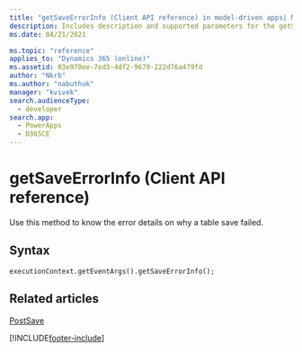```yaml
---
title: "getSaveErrorInfo (Client API reference) in model-driven apps| MicrosoftDocs"
description: Includes description and supported parameters for the getSaveErrorInfo method.
ms.date: 04/21/2021

ms.topic: "reference"
applies_to: "Dynamics 365 (online)"
ms.assetid: 03e970ee-7ed3-4df2-9670-222d76a479fd
author: "Nkrb"
ms.author: "nabuthuk"
manager: "kvivek"
search.audienceType: 
  - developer
search.app: 
  - PowerApps
  - D365CE
---
```

# getSaveErrorInfo (Client API reference)

Use this method to know the error details on why a table save failed.

## Syntax

`executionContext.getEventArgs().getSaveErrorInfo();`

## Related articles

[PostSave](../events/postsave.md)

[!INCLUDE[footer-include](../../../../../includes/footer-banner.md)]